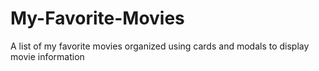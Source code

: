 # My-Favorite-Movies
A list of my favorite movies organized using cards and modals to display movie information
